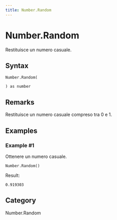 ```yaml
---
title: Number.Random
---
```


# Number.Random


Restituisce un numero casuale.


## Syntax

```powerquery
Number.Random(

) as number
```


## Remarks

Restituisce un numero casuale compreso tra 0 e 1.


## Examples

### Example #1 
Ottenere un numero casuale.
```powerquery
Number.Random()
```

Result: 
```powerquery
0.919303
```




## Category
Number.Random

